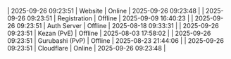 | 2025-09-26 09:23:51 | Website | Online | 2025-09-26 09:23:48 |
| 2025-09-26 09:23:51 | Registration | Offline | 2025-09-09 16:40:23 |
| 2025-09-26 09:23:51 | Auth Server | Offline | 2025-08-18 09:33:31 |
| 2025-09-26 09:23:51 | Kezan (PvE) | Offline | 2025-08-03 17:58:02 |
| 2025-09-26 09:23:51 | Gurubashi (PvP) | Offline | 2025-08-23 21:44:06 |
| 2025-09-26 09:23:51 | Cloudflare | Online | 2025-09-26 09:23:48 |

